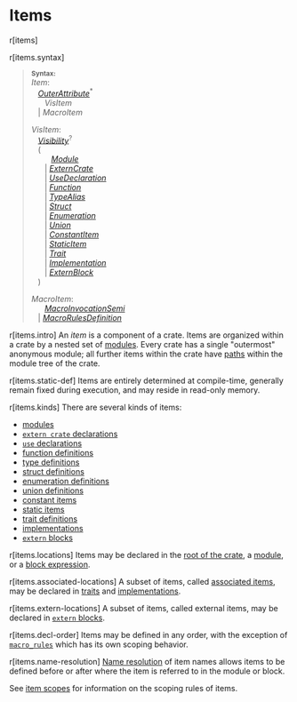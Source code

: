 # Items

r[items]

r[items.syntax]
> **<sup>Syntax:<sup>**\
> _Item_:\
> &nbsp;&nbsp; [_OuterAttribute_]<sup>\*</sup>\
> &nbsp;&nbsp; &nbsp;&nbsp; _VisItem_\
> &nbsp;&nbsp; | _MacroItem_
>
> _VisItem_:\
> &nbsp;&nbsp; [_Visibility_]<sup>?</sup>\
> &nbsp;&nbsp; (\
> &nbsp;&nbsp; &nbsp;&nbsp; &nbsp;&nbsp;  [_Module_]\
> &nbsp;&nbsp; &nbsp;&nbsp; | [_ExternCrate_]\
> &nbsp;&nbsp; &nbsp;&nbsp; | [_UseDeclaration_]\
> &nbsp;&nbsp; &nbsp;&nbsp; | [_Function_]\
> &nbsp;&nbsp; &nbsp;&nbsp; | [_TypeAlias_]\
> &nbsp;&nbsp; &nbsp;&nbsp; | [_Struct_]\
> &nbsp;&nbsp; &nbsp;&nbsp; | [_Enumeration_]\
> &nbsp;&nbsp; &nbsp;&nbsp; | [_Union_]\
> &nbsp;&nbsp; &nbsp;&nbsp; | [_ConstantItem_]\
> &nbsp;&nbsp; &nbsp;&nbsp; | [_StaticItem_]\
> &nbsp;&nbsp; &nbsp;&nbsp; | [_Trait_]\
> &nbsp;&nbsp; &nbsp;&nbsp; | [_Implementation_]\
> &nbsp;&nbsp; &nbsp;&nbsp; | [_ExternBlock_]\
> &nbsp;&nbsp; )
>
> _MacroItem_:\
> &nbsp;&nbsp; &nbsp;&nbsp; [_MacroInvocationSemi_]\
> &nbsp;&nbsp; | [_MacroRulesDefinition_]

r[items.intro]
An _item_ is a component of a crate. Items are organized within a crate by a
nested set of [modules]. Every crate has a single "outermost" anonymous module;
all further items within the crate have [paths] within the module tree of the
crate.

r[items.static-def]
Items are entirely determined at compile-time, generally remain fixed during
execution, and may reside in read-only memory.

r[items.kinds]
There are several kinds of items:

* [modules]
* [`extern crate` declarations]
* [`use` declarations]
* [function definitions]
* [type definitions]
* [struct definitions]
* [enumeration definitions]
* [union definitions]
* [constant items]
* [static items]
* [trait definitions]
* [implementations]
* [`extern` blocks]

r[items.locations]
Items may be declared in the [root of the crate], a [module][modules], or a [block expression].

r[items.associated-locations]
A subset of items, called [associated items], may be declared in [traits] and [implementations].

r[items.extern-locations]
A subset of items, called external items, may be declared in [`extern` blocks].

r[items.decl-order]
Items may be defined in any order, with the exception of [`macro_rules`] which has its own scoping behavior.

r[items.name-resolution]
[Name resolution] of item names allows items to be defined before or after where the item is referred to in the module or block.

See [item scopes] for information on the scoping rules of items.

[_ConstantItem_]: items/constant-items.md
[_Enumeration_]: items/enumerations.md
[_ExternBlock_]: items/external-blocks.md
[_ExternCrate_]: items/extern-crates.md
[_Function_]: items/functions.md
[_Implementation_]: items/implementations.md
[_MacroInvocationSemi_]: macros.md#macro-invocation
[_MacroRulesDefinition_]: macros-by-example.md
[_Module_]: items/modules.md
[_OuterAttribute_]: attributes.md
[_StaticItem_]: items/static-items.md
[_Struct_]: items/structs.md
[_Trait_]: items/traits.md
[_TypeAlias_]: items/type-aliases.md
[_Union_]: items/unions.md
[_UseDeclaration_]: items/use-declarations.md
[_Visibility_]: visibility-and-privacy.md
[`extern crate` declarations]: items/extern-crates.md
[`extern` blocks]: items/external-blocks.md
[`macro_rules`]: macros-by-example.md
[`use` declarations]: items/use-declarations.md
[associated items]: items/associated-items.md
[block expression]: expressions/block-expr.md
[constant items]: items/constant-items.md
[enumeration definitions]: items/enumerations.md
[function definitions]: items/functions.md
[implementations]: items/implementations.md
[item scopes]: names/scopes.md#item-scopes
[modules]: items/modules.md
[name resolution]: names/name-resolution.md
[paths]: paths.md
[root of the crate]: crates-and-source-files.md
[statement]: statements.md
[static items]: items/static-items.md
[struct definitions]: items/structs.md
[trait definitions]: items/traits.md
[traits]: items/traits.md
[type definitions]: items/type-aliases.md
[union definitions]: items/unions.md
